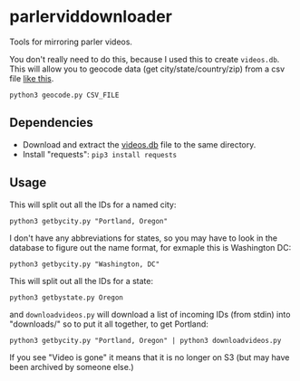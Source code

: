 # parlerviddownloader

Tools for mirroring parler videos.


You don't really need to do this, because I used this to create `videos.db`. This will allow you to geocode data (get city/state/country/zip) from a csv file [like this](https://gofile.io/d/7Wg83o).


```
python3 geocode.py CSV_FILE
```

## Dependencies

- Download and extract the [videos.db](https://github.com/notnullgames/parlerviddownloader/releases/download/0.0.0/videos.zip) file to the same directory.
- Install "requests": `pip3 install requests`


## Usage


This will split out all the IDs for a named city:


```
python3 getbycity.py "Portland, Oregon"
```

I don't have any abbreviations for states, so you may have to look in the database to figure out the name format, for exmaple this is Washington DC:

```
python3 getbycity.py "Washington, DC"
```


This will split out all the IDs for a state:


```
python3 getbystate.py Oregon
```

and `downloadvideos.py` will download a list of incoming IDs (from stdin) into "downloads/" so to put it all together, to get Portland:

```
python3 getbycity.py "Portland, Oregon" | python3 downloadvideos.py
```

If you see "Video is gone" it means that it is no longer on S3 (but may have been archived by someone else.)

